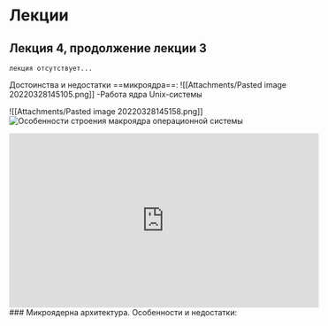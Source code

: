 # Лекции
## Лекция 4, продолжение лекции 3
	лекция отсутствует...
Достоинства и недостатки ==микроядра==:
![[Attachments/Pasted image 20220328145105.png]] -Работа ядра Unix-системы

![[Attachments/Pasted image 20220328145158.png]]
![Особенности строения макроядра операционной системы](obsidian://open?vault=ObsidianNotes&file=Base%2FStudyWork%2F%D0%9C%D0%B0%D0%BA%D1%80%D0%BE%D1%8F%D0%B4%D1%80%D0%B0%20%D0%BE%D0%BF%D0%B5%D1%80%D0%B0%D1%86%D0%B8%D0%BE%D0%BD%D0%BD%D0%BE%D0%B9%20%D1%81%D0%B8%D1%81%D1%82%D0%B5%D0%BC%D1%8B)
<iframe width="560" height="315" src="https://www.youtube.com/embed/Bdh88Fd--54" title="YouTube video player" frameborder="0" allow="accelerometer; autoplay; clipboard-write; encrypted-media; gyroscope; picture-in-picture" allowfullscreen></iframe>
### Микроядерна архитектура.
Особенности и недостатки:
